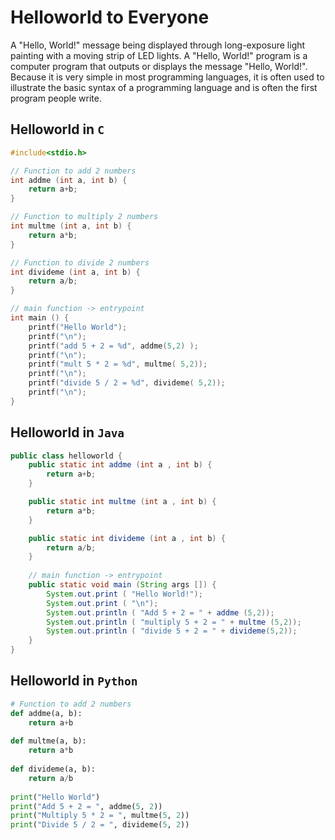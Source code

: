 # Helloworld to Everyone 

A "Hello, World!" message being displayed through long-exposure light painting with a moving strip of LED lights. A "Hello, World!" program is a computer program that outputs or displays the message "Hello, World!". Because it is very simple in most programming languages, it is often used to illustrate the basic syntax of a programming language and is often the first program people write.

## Helloworld in `C`

```C
#include<stdio.h>

// Function to add 2 numbers
int addme (int a, int b) {
	return a+b;
}

// Function to multiply 2 numbers
int multme (int a, int b) {
	return a*b;
}

// Function to divide 2 numbers
int divideme (int a, int b) {
	return a/b;
}

// main function -> entrypoint
int main () {
	printf("Hello World");
	printf("\n");
	printf("add 5 + 2 = %d", addme(5,2) );
	printf("\n");
	printf("mult 5 * 2 = %d", multme( 5,2));
	printf("\n");
   	printf("divide 5 / 2 = %d", divideme( 5,2));
	printf("\n");
}

```

## Helloworld in `Java`

```java
public class helloworld {
    public static int addme (int a , int b) {
		return a+b;
	}

	public static int multme (int a , int b) {
		return a*b;
	}

	public static int divideme (int a , int b) {
		return a/b;
	}
	
	// main function -> entrypoint
	public static void main (String args []) {
		System.out.print ( "Hello World!");
		System.out.print ( "\n");
		System.out.println ( "Add 5 + 2 = " + addme (5,2));
		System.out.println ( "multiply 5 + 2 = " + multme (5,2));
		System.out.println ( "divide 5 + 2 = " + divideme(5,2));
	}
}
```


## Helloworld in `Python`

```python
# Function to add 2 numbers
def addme(a, b):
    return a+b
    
def multme(a, b):
    return a*b
    
def divideme(a, b):
    return a/b
    
print("Hello World")
print("Add 5 + 2 = ", addme(5, 2))
print("Multiply 5 * 2 = ", multme(5, 2))
print("Divide 5 / 2 = ", divideme(5, 2))

```